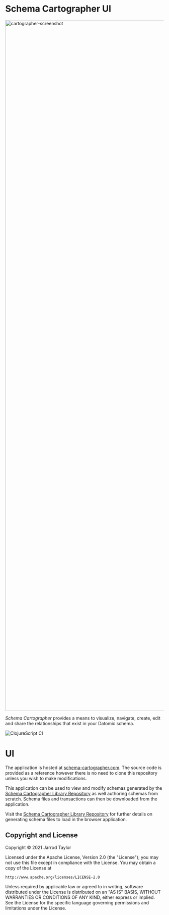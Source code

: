 # Schema Cartographer UI

<img width="2189" alt="cartographer-screenshot" src="https://user-images.githubusercontent.com/4416952/74056316-66b93000-49a7-11ea-90b5-72199edca388.png">

*Schema Cartographer* provides a means to visualize, navigate, create, edit and share the relationships that exist in your Datomic schema.

![ClojureScript CI](https://github.com/JarrodCTaylor/schema-cartographer-ui/workflows/ClojureScript%20CI/badge.svg)

# UI

The application is hosted at [schema-cartographer.com](https://schema-cartographer.com). The source code is provided as a reference however
there is no need to clone this repository unless you wish to make modifications.

This application can be used to view and modify schemas generated by the [Schema Cartographer Library Repository](https://github.com/JarrodCTaylor/schema-cartographer) as well authoring schemas from scratch. Schema files and transactions can then be downloaded from the application. 

Visit the [Schema Cartographer Library Repository](https://github.com/JarrodCTaylor/schema-cartographer) for further details on
generating schema files to load in the browser application.

## Copyright and License

Copyright © 2021 Jarrod Taylor

Licensed under the Apache License, Version 2.0 (the "License");
you may not use this file except in compliance with the License.
You may obtain a copy of the License at

    http://www.apache.org/licenses/LICENSE-2.0

Unless required by applicable law or agreed to in writing, software
distributed under the License is distributed on an "AS IS" BASIS,
WITHOUT WARRANTIES OR CONDITIONS OF ANY KIND, either express or implied.
See the License for the specific language governing permissions and
limitations under the License.
